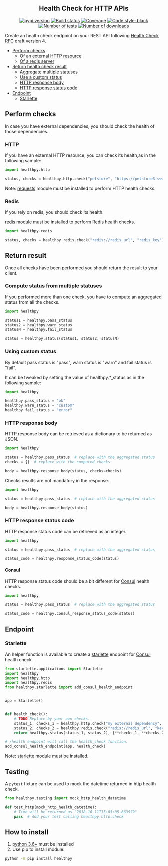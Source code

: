 <h2 align="center">Health Check for HTTP APIs</h2>

<p align="center">
<a href="https://pypi.org/project/healthpy/"><img alt="pypi version" src="https://img.shields.io/pypi/v/healthpy"></a>
<a href="https://travis-ci.com/Colin-b/healthpy"><img alt="Build status" src="https://api.travis-ci.com/Colin-b/healthpy.svg?branch=develop"></a>
<a href="https://travis-ci.com/Colin-b/healthpy"><img alt="Coverage" src="https://img.shields.io/badge/coverage-100%25-brightgreen"></a>
<a href="https://github.com/psf/black"><img alt="Code style: black" src="https://img.shields.io/badge/code%20style-black-000000.svg"></a>
<a href="https://travis-ci.com/Colin-b/healthpy"><img alt="Number of tests" src="https://img.shields.io/badge/tests-69 passed-blue"></a>
<a href="https://pypi.org/project/healthpy/"><img alt="Number of downloads" src="https://img.shields.io/pypi/dm/healthpy"></a>
</p>

Create an health check endpoint on your REST API following [Health Check RFC](https://inadarei.github.io/rfc-healthcheck/) draft version 4.

- [Perform checks](#perform-checks)
  - [Of an external HTTP resource](#http)
  - [Of a redis server](#redis)
- [Return health check result](#return-result)
  - [Aggregate multiple statuses](#compute-status-from-multiple-statuses)
  - [Use a custom status](#using-custom-status)
  - [HTTP response body](#http-response-body)
  - [HTTP response status code](#http-response-status-code)
- [Endpoint](#endpoint)
  - [Starlette](#starlette)

## Perform checks

In case you have external dependencies, you should check the health of those dependencies.

### HTTP

If you have an external HTTP resource, you can check its health,as in the following sample:

```python
import healthpy.http

status, checks = healthpy.http.check("petstore", "https://petstore3.swagger.io/api/v3/openapi.json")
```

Note: [requests](https://pypi.python.org/pypi/requests) module must be installed to perform HTTP health checks.

### Redis

If you rely on redis, you should check its health.

[redis](https://pypi.python.org/pypi/redis) module must be installed to perform Redis health checks.

```python
import healthpy.redis

status, checks = healthpy.redis.check("redis://redis_url", "redis_key")
```

## Return result

Once all checks have been performed you should return the result to your client.

### Compute status from multiple statuses

If you performed more than one check, you have to compute an aggregated status from all the checks.

```python
import healthpy

status1 = healthpy.pass_status 
status2 = healthpy.warn_status
statusN = healthpy.fail_status

status = healthpy.status(status1, status2, statusN)
```

### Using custom status

By default pass status is "pass", warn status is "warn" and fail status is "fail".

It can be tweaked by setting the value of healthpy.*_status as in the following sample:

```python
import healthpy

healthpy.pass_status = "ok"
healthpy.warn_status = "custom"
healthpy.fail_status = "error"
```

### HTTP response body

HTTP response body can be retrieved as a dictionary to be returned as JSON.

```python
import healthpy

status = healthpy.pass_status  # replace with the aggregated status
checks = {}  # replace with the computed checks

body = healthpy.response_body(status, checks=checks)
```

Checks results are not mandatory in the response.

```python
import healthpy

status = healthpy.pass_status  # replace with the aggregated status

body = healthpy.response_body(status)
```

### HTTP response status code

HTTP response status code can be retrieved as an integer.

```python
import healthpy

status = healthpy.pass_status  # replace with the aggregated status

status_code = healthpy.response_status_code(status)
```

#### Consul

HTTP response status code should be a bit different for [Consul](https://www.consul.io/docs/agent/checks.html) health checks.

```python
import healthpy

status = healthpy.pass_status  # replace with the aggregated status

status_code = healthpy.consul_response_status_code(status)
```

## Endpoint

### Starlette

An helper function is available to create a [starlette](https://www.starlette.io) endpoint for [Consul](https://www.consul.io/docs/agent/checks.html) health check.

```python
from starlette.applications import Starlette
import healthpy
import healthpy.http
import healthpy.redis
from healthpy.starlette import add_consul_health_endpoint


app = Starlette()


def health_check():
    # TODO Replace by your own checks.
    status_1, checks_1 = healthpy.http.check("my external dependency", "http://url_to_check")
    status_2, checks_2 = healthpy.redis.check("redis://redis_url", "key_to_check")
    return healthpy.status(status_1, status_2), {**checks_1, **checks_2}

# /health endpoint will call the health_check function.
add_consul_health_endpoint(app, health_check)
```

Note: [starlette](https://pypi.python.org/pypi/starlette) module must be installed.

## Testing

A `pytest` fixture can be used to mock the datetime returned in http health check.

```python
from healthpy.testing import mock_http_health_datetime

def test_http(mock_http_health_datetime):
    # Time will be returned as "2018-10-11T15:05:05.663979"
    pass  # Add your test calling healthpy.http.check
```

## How to install
1. [python 3.6+](https://www.python.org/downloads/) must be installed
2. Use pip to install module:
```sh
python -m pip install healthpy
```
